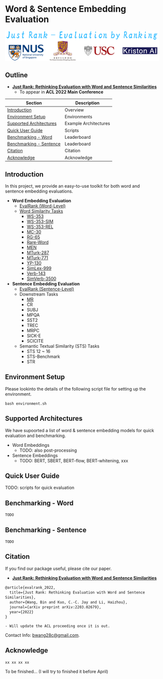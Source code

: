 # Word & Sentence Embedding Evaluation

<p align="center">
  <img src="img/logo.png" width="600" height="auto" />
</p>

## Outline

- [**Just Rank: Rethinking Evaluation with Word and Sentence Similarities**](https://arxiv.org/abs/2203.02679)
    - To appear in **ACL 2022 Main Conference**

<div align="center">

| Section | Description |
|-|-|
| [Introduction](#Introduction)          							| Overview                 		    |
| [Environment Setup](#Environment-Setup) 							| Environments             		    |
| [Supported Architectures](#Supported-Architectures) 				| Example Architectures    		    |
| [Quick User Guide](#Quick-User-Guide)							    | Scripts                 		    |
| [Benchmarking - Word](#Benchmarking---Word)						| Leaderboard              		    |
| [Benchmarking - Sentence](#Benchmarking---Sentence)				| Leaderboard              		    |
| [Citation](#Citation)												| Citation                    		|
| [Acknowledge](#Acknowledge)										| Acknowledge		   		 		|

</div>

## Introduction

In this project, we provide an easy-to-use toolkit for both word and sentence embedding evaluations.

- **Word Embedding Evaluation**
    - [EvalRank (Word-Level)](https://arxiv.org/abs/2203.02679)
    - [Word Similarity Tasks](https://www.cambridge.org/core/journals/apsipa-transactions-on-signal-and-information-processing/article/evaluating-word-embedding-models-methods-and-experimental-results/EDF43F837150B94E71DBB36B28B85E79)
        - [WS-353](https://dl.acm.org/doi/10.1145/503104.503110)
        - [WS-353-SIM](https://aclanthology.org/N09-1003/)
        - [WS-353-REL](https://aclanthology.org/N09-1003/)
        - [MC-30](https://www.tandfonline.com/doi/abs/10.1080/01690969108406936)
        - [RG-65](https://dl.acm.org/doi/10.1145/365628.365657)
        - [Rare-Word](https://aclanthology.org/W13-3512/)
        - [MEN](https://www.jair.org/index.php/jair/article/view/10857)
        - [MTurk-287](https://dl.acm.org/doi/10.1145/1963405.1963455)
        - [MTurk-771](https://dl.acm.org/doi/10.1145/2339530.2339751)
        - [YP-130](https://arxiv.org/abs/cs/0212033)
        - [SimLex-999](https://aclanthology.org/J15-4004/)
        - [Verb-143](https://aclanthology.org/D14-1034/)
        - [SimVerb-3500](https://aclanthology.org/D16-1235/)
- **Sentence Embedding Evaluation**
    - [EvalRank (Sentence-Level)](https://arxiv.org/abs/2203.02679)
    - Downstream Tasks
        - [MR](https://aclanthology.org/P05-1015/)
        - CR
        - SUBJ
        - MPQA
        - SST2
        - TREC
        - MRPC
        - SICK-E
        - SCICITE
    - Semantic Textual Similarity (STS) Tasks
        - STS 12 ~ 16
        - STS-Benchmark
        - STR


## Environment Setup

Please lookinto the details of the following script file for setting up the environment.

    bash environment.sh

## Supported Architectures 

We have supoorted a list of word & sentence embedding models for quick evaluation and benchmarking.

- Word Embeddings
    - TODO: also post-processing
- Sentence Embeddings
    - TODO: BERT, SBERT, BERT-flow, BERT-whitening, xxx

## Quick User Guide

TODO: scripts for quick evaluation

## Benchmarking - Word

    TODO

## Benchmarking - Sentence

    TODO

## Citation

If you find our package useful, please cite our paper.
- [**Just Rank: Rethinking Evaluation with Word and Sentence Similarities**](https://arxiv.org/abs/2203.02679)

```
@article{evalrank_2022,
  title={Just Rank: Rethinking Evaluation with Word and Sentence Similarities},
  author={Wang, Bin and Kuo, C.-C. Jay and Li, Haizhou},
  journal={arXiv preprint arXiv:2203.02679},
  year={2022}
}
```
    - Will update the ACL proceeding once it is out.

Contact Info: [bwang28c@gmail.com](mailto:bwang28c@gmail.com).

## Acknowledge

    xx xx xx xx

To be finished... (I will try to finished it before April)
